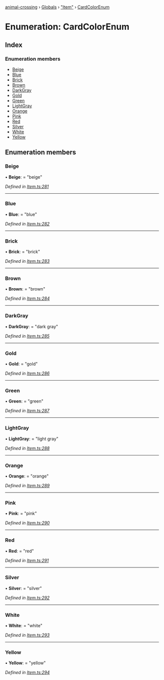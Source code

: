 [animal-crossing](../README.md) › [Globals](../globals.md) › ["Item"](../modules/_item_.md) › [CardColorEnum](_item_.cardcolorenum.md)

# Enumeration: CardColorEnum

## Index

### Enumeration members

* [Beige](_item_.cardcolorenum.md#beige)
* [Blue](_item_.cardcolorenum.md#blue)
* [Brick](_item_.cardcolorenum.md#brick)
* [Brown](_item_.cardcolorenum.md#brown)
* [DarkGray](_item_.cardcolorenum.md#darkgray)
* [Gold](_item_.cardcolorenum.md#gold)
* [Green](_item_.cardcolorenum.md#green)
* [LightGray](_item_.cardcolorenum.md#lightgray)
* [Orange](_item_.cardcolorenum.md#orange)
* [Pink](_item_.cardcolorenum.md#pink)
* [Red](_item_.cardcolorenum.md#red)
* [Silver](_item_.cardcolorenum.md#silver)
* [White](_item_.cardcolorenum.md#white)
* [Yellow](_item_.cardcolorenum.md#yellow)

## Enumeration members

###  Beige

• **Beige**: = "beige"

*Defined in [Item.ts:281](https://github.com/Norviah/animal-crossing/blob/2c80bbc/module/types/Item.ts#L281)*

___

###  Blue

• **Blue**: = "blue"

*Defined in [Item.ts:282](https://github.com/Norviah/animal-crossing/blob/2c80bbc/module/types/Item.ts#L282)*

___

###  Brick

• **Brick**: = "brick"

*Defined in [Item.ts:283](https://github.com/Norviah/animal-crossing/blob/2c80bbc/module/types/Item.ts#L283)*

___

###  Brown

• **Brown**: = "brown"

*Defined in [Item.ts:284](https://github.com/Norviah/animal-crossing/blob/2c80bbc/module/types/Item.ts#L284)*

___

###  DarkGray

• **DarkGray**: = "dark gray"

*Defined in [Item.ts:285](https://github.com/Norviah/animal-crossing/blob/2c80bbc/module/types/Item.ts#L285)*

___

###  Gold

• **Gold**: = "gold"

*Defined in [Item.ts:286](https://github.com/Norviah/animal-crossing/blob/2c80bbc/module/types/Item.ts#L286)*

___

###  Green

• **Green**: = "green"

*Defined in [Item.ts:287](https://github.com/Norviah/animal-crossing/blob/2c80bbc/module/types/Item.ts#L287)*

___

###  LightGray

• **LightGray**: = "light gray"

*Defined in [Item.ts:288](https://github.com/Norviah/animal-crossing/blob/2c80bbc/module/types/Item.ts#L288)*

___

###  Orange

• **Orange**: = "orange"

*Defined in [Item.ts:289](https://github.com/Norviah/animal-crossing/blob/2c80bbc/module/types/Item.ts#L289)*

___

###  Pink

• **Pink**: = "pink"

*Defined in [Item.ts:290](https://github.com/Norviah/animal-crossing/blob/2c80bbc/module/types/Item.ts#L290)*

___

###  Red

• **Red**: = "red"

*Defined in [Item.ts:291](https://github.com/Norviah/animal-crossing/blob/2c80bbc/module/types/Item.ts#L291)*

___

###  Silver

• **Silver**: = "silver"

*Defined in [Item.ts:292](https://github.com/Norviah/animal-crossing/blob/2c80bbc/module/types/Item.ts#L292)*

___

###  White

• **White**: = "white"

*Defined in [Item.ts:293](https://github.com/Norviah/animal-crossing/blob/2c80bbc/module/types/Item.ts#L293)*

___

###  Yellow

• **Yellow**: = "yellow"

*Defined in [Item.ts:294](https://github.com/Norviah/animal-crossing/blob/2c80bbc/module/types/Item.ts#L294)*
